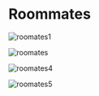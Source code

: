 # Roommates
![roomates1](https://user-images.githubusercontent.com/38184193/53638329-8dff6d00-3c2e-11e9-86f3-c210b1ef037a.png)

![roomates](https://user-images.githubusercontent.com/38184193/53638336-93f54e00-3c2e-11e9-83c0-f66d974a015c.png)

![roomates4](https://user-images.githubusercontent.com/38184193/53638246-5abcde00-3c2e-11e9-8380-bf63c2ce7355.png)

![roomates5](https://user-images.githubusercontent.com/38184193/53638251-5d1f3800-3c2e-11e9-8edf-f2e8ad97e0d5.png)
